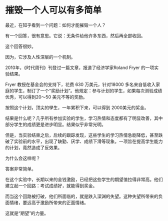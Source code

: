# 摧毁一个人可以有多简单

最近，在知乎看到一个问题：如何才能摧毁一个人？ 

有一个回答，很有意思。它说：无条件给他许多东西，然后再全部收回。 

这个回答很妙。 

因为，它涉及人性深层的一个机制。 

2010年，《时代周刊》刊登过一篇文章，报道了经济学家Roland Fryer 的一项实验结果。 

Fryer 教授在基金会的支持下，花费 630 万美元，针对18000 多名来自低收入家庭的学生，制订了一个“奖励计划”。他规定：参与计划的学生，如果每次测验成绩优秀，可以得到20～50 美元不等的奖励。 

按照这个计划，顶尖的學生，一年累积下来，可以得到 2000美元的奖金。 

结果是什么呢？几乎所有参加实验的学生，学习热情和态度都有了明显改善，其中部分学生的成绩更是进步明显。结果似乎非常光明。 

但是，当实验结束之后，后续的跟踪发现，这些学生的学习热情急剧降低，甚至跌破了实验前的水平，出现了缺勤、厌学、成绩下滑等现象。一项旨在提高学生能力的计划，竟然造成了反效果。 

为什么会这样呢？ 

答案非常简单。 

在这个实验中，长期以来的金钱激励，已经把这些学生的期望值拉得非常高。他们建立起一个回路：考试成绩好，就能得到奖金。 

而当这个回路被打破，他们所面临的，就是跌入深渊的失望。这种失望所带来的负面情绪，要远高于激励所带来的正面情绪。 

这就是“期望”的力量。